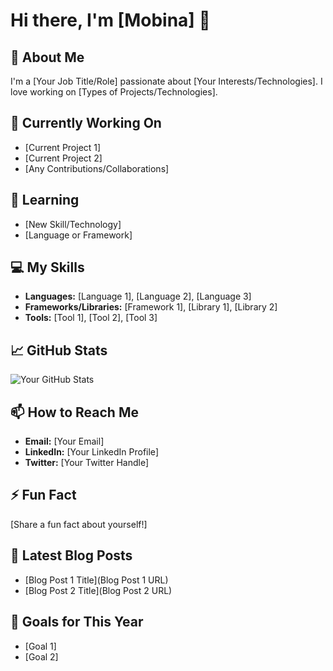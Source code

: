 # Hi there, I'm [Mobina] 👋

## 🚀 About Me

I'm a [Your Job Title/Role] passionate about [Your Interests/Technologies]. I love working on [Types of Projects/Technologies].

## 🔭 Currently Working On

- [Current Project 1]
- [Current Project 2]
- [Any Contributions/Collaborations]

## 🌱 Learning

- [New Skill/Technology]
- [Language or Framework]

## 💻 My Skills

- **Languages:** [Language 1], [Language 2], [Language 3]
- **Frameworks/Libraries:** [Framework 1], [Library 1], [Library 2]
- **Tools:** [Tool 1], [Tool 2], [Tool 3]

## 📈 GitHub Stats

![Your GitHub Stats](https://github-readme-stats.vercel.app/api?username=yourusername&show_icons=true&hide_title=true&count_private=true&hide=prs&hide_rank=true&include_all_commits=true)

## 📫 How to Reach Me

- **Email:** [Your Email]
- **LinkedIn:** [Your LinkedIn Profile]
- **Twitter:** [Your Twitter Handle]

## ⚡ Fun Fact

[Share a fun fact about yourself!]

## 📝 Latest Blog Posts

- [Blog Post 1 Title](Blog Post 1 URL)
- [Blog Post 2 Title](Blog Post 2 URL)

## 🎯 Goals for This Year

- [Goal 1]
- [Goal 2]
